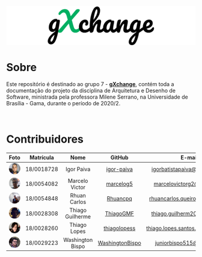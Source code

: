 
![logo](./assets/logos/logo-preta-verde-1.png)

# Sobre

Este repositório é destinado ao grupo 7 - [**gXchange**](https://github.com/UnBArqDsw2020-2/2020.2_G7_gXchange_DOCS), contém toda a documentação do projeto da disciplina de Arquitetura e Desenho de Software, ministrada pela professora Milene Serrano, na Universidade de Brasília - Gama, durante o período de 2020/2.

<br />

# Contribuidores

|Foto | Matrícula | Nome | GitHub | E-mail|
|:--:|:--:|:--:|:--:|:--:|
| ![Igor](assets/integrantes/Igor.png) | 18/0018728 | Igor Paiva | [igor-paiva](https://github.com/igor-paiva) |igorbatistapaiva@outlook.com|
| ![Marcelo](assets/integrantes/Marcelo.png) | 18/0054082| Marcelo Victor| [marcelog5](https://github.com/marcelog5)| marcelovictorg2@gmail.com
| ![Rhuan](assets/integrantes/Rhuan.png) | 18/0054848 | Rhuan Carlos | [Rhuancpq](https://github.com/Rhuancpq)| rhuancarlos.queiroz@gmail.com
| ![Thiago G](assets/integrantes/Thiago_G.png) | 18/0028308 | Thiago Guilherme | [ThiagoGMF](https://github.com/ThiagoGMF) | thiago.guilherm20@gmail.com
| ![Thiago L](assets/integrantes/Thiago_L.png) | 18/0028260| Thiago Lopes | [thiagolopess](https://github.com/ThiagoGMF)| thiago.lopes.santos.tls@gmail.com
| ![Washington](assets/integrantes/Washington.png) | 18/0029223 | Washington Bispo | [WashingtonBispo](https://github.com/WashingtonBispo) | juniorbispo515@gmail.com